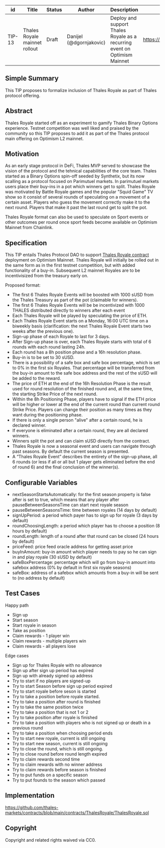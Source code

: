 | id | Title | Status | Author | Description | Discussions to | Created |
| ----------- | ----------- | ----------- | ----------- | ----------- | ----------- | ----------- |
| TIP-13 | Thales Royale mainnet rollout| Draft | Danijel (@dgornjakovic) | Deploy and support Thales Royale as a recurring event on Optimism Mainnet | https://discord.gg/8bzFdpGTrp | 2021-12-10
 
## Simple Summary
 
This TIP proposes to formalize inclusion of Thales Royale as part of Thales protocol offering. 
 
## Abstract
 
Thales Royale started off as an experiment to gamify Thales Binary Options experience. Testnet competition was well liked and praised by the community so this TIP proposes to add it as part of the Thales protocol main offering on Optimism L2 mainnet.
 
## Motivation
 
As an early stage protocol in DeFi, Thales MVP served to showcase the vision of the protocol and the tehnical capabilities of the core team. Thales started as a Binary Options spin-off seeded by Synthetix, but its now scalling as a protocol focused on Parimutuel markets.
In parimutuel markets users place their buy-ins in a pot which winners get to split.
Thales Royale was motivated by Battle Royale games and the popular "Squid Game" TV show so it consist of several rounds of speculating on a movement of a certain asset. Players who guess the movement correctly make it to the next round. 
Players that make it past the last round get to split the pot. 

Thales Royale format can also be used to speculate on Sport events or other outcomes per round once sport feeds become available on Optimism Mainnet from Chainlink.
 
## Specification
 
This TIP entails Thales Protocol DAO to support [Thales Royale contract](https://github.com/thales-markets/contracts/blob/main/contracts/ThalesRoyale/ThalesRoyale.sol) deployment on Optimism Mainnet. Thales Royale will initially be rolled out in the same form as in the first testnet competition, but with added functionality of a buy-in. Subsequent L2 mainnet Royales are to be incentivisized from the treasury early on.  

Proposed format:  

* The first 6 Thales Royale Events will be boosted with 1000 sUSD from the Thales Treasury as part of the pot (claimable for winners).
* The first 6 Thales Royale Events will be be incentivized with 1000 THALES distributed directly to winners after each event 
* Each Thales Royale will be played by speculating the price of ETH.
* Each Thales Royale Event starts on a Monday, 16:00 UTC time on a biweekly basis (clarification: the next Thales Royale Event starts two weeks after the previous one).
* Sign-up phase of each Royale to last for 3 days.
* After Sign-up phase is over, each Thales Royale starts with total of 6 rounds with each round lasting 24h.
* Each round has a 8h position phase and a 16h resolution phase.
* Buy-in is to be set to 30 sUSD.
* There is a possibility of a safe box and safe box percentage, which is set to 0% in the first six Royales. That percentage will be transferred from the buy-in amount to the safe box address and the rest of the sUSD will be added to the reward.
* The price of ETH at the end of the 16h Resolution Phase is the result used for round resolution of the finished round and, at the same time, the starting Strike Price of the next round.
* Within the 8h Positioning Phase, players have to signal if the ETH price will be higher or lower at the end of the current round than current round Strike Price. Players can change their position as many times as they want during the positioning phase.
* If there is only a single person "alive" after a certain round, he is declared winner.
* If everyone is eliminated after a certain round, they are all declared winners.
* Winners split the pot and can claim sUSD directly from the contract.
* Thales Royale is now a seasonal event and users can navigate through past seasons. By default the current season is presented.
* A “Thales Royale Event” describes the entirety of the sign-up phase, all 6 rounds (or less if all or all but 1 player gets eliminated before the end of round 6) and the final conclusion of the winner(s).  

## Configurable Variables

 - nextSeasonStartsAutomatically: for the first season property is false after is set to true, which means that any player after pauseBetweenSeasonsTime can start next royale season
 - pauseBetweenSeasonsTime: time between royales (14 days by default)
 - signUpPeriod: a period which payer has to sign up for royale (3 days by default)
 - roundChoosingLength: a period which player has to choose a position (8 hours by default)
 - roundLength: length of a round after that round can be closed (24 hours by default)
 - priceFeed: price feed oracle address for getting asset price
 - buyInAmount: buy-in amount which player needs to pay so he can sign in and play royale (30 sUSD by default)
 - safeBoxPercentage: percentage which will go from buy-in amount into safebox address (0% by default in first six royale seasons)
 - safeBox: address of a safebox which amounts from a buy-in will be sent to (no address by default)

## Test Cases

Happy path
 - Sign up
 - Start season
 - Start royale in season
 - Take as position
 - Claim rewards - 1 player win
 - Claim rewards - multiple players win
 - Claim rewards - all players lose

Edge cases
 - Sign up for Thales Royale with no allowance
 - Sign up after sign up period has expired
 - Sign up with already signed up address
 - Try to start if no players are signed-up
 - Try to start Season before sign up period expired
 - Try to start royale before seson is started
 - Try to take a position before royale started.
 - Try to take a position after round is finished
 - Try to take the same position twice
 - Try to take a position that is not 1 or 2
 - Try to take position after royale is finished
 - Try to take a position with players who is not signed up or death in a previous round
 - Try to take a position when choosing period ends
 - Try to start new royale, current is still ongoing
 - Try to start new season, current is still ongoing
 - Try to close the round, which is still ongoing.
 - Try to close round before round length expired
 - Try to claim rewards second time
 - Try to claim rewards with no winner address
 - Try to claim rewards before season is finished
 - Try to put funds on a specific season
 - Try to put founds to the season which passed
 
 
## Implementation
 
https://github.com/thales-markets/contracts/blob/main/contracts/ThalesRoyale/ThalesRoyale.sol
 
## Copyright
 
Copyright and related rights waived via CC0.
